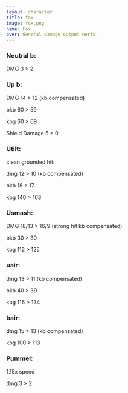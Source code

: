 ```yaml
---
layout: character
title: fox
image: fox.png
name: Fox
over: General damage output nerfs.
---
```


### Neutral b:

DMG 3 > 2


### Up b:

DMG 14 > 12 (kb compensated) 

bkb 60 > 59

kbg 60 > 69

Shield Damage 5 > 0


### Utilt: 

clean grounded hit:

dmg 12 > 10 (kb compensated) 

bkb 18 > 17

kbg 140 > 163


### Usmash:

DMG 18/13 > 16/9 (strong hit kb compensated) 

bkb 30 > 30

kbg 112 > 125


### uair:

dmg 13 > 11 (kb compensated) 

bkb 40 > 39

kbg 116 > 134


### bair:

dmg 15 > 13 (kb compensated) 

kbg 100 > 113


### Pummel:

1.15x speed

dmg 3 > 2
